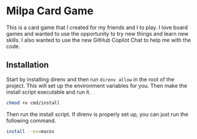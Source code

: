 # Milpa Card Game

This is a card game that I created for my friends and I to play. I love board games and wanted to use the opportunity to try new things and learn new skills. I also wanted to use the new GitHub Copilot Chat to help me with the code.

## Installation

Start by installing direnv and then run `direnv allow` in the root of the project. This will set up the environment variables for you. Then make the install script executable and run it.

```bash
chmod +x cmd/install
```

Then run the install script. If direnv is properly set up, you can just run the following command.

```bash
install --os=macos
```